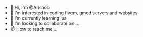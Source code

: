 - 👋 Hi, I’m @Arisnoo
- 👀 I’m interested in coding fivem, gmod servers and websites
- 🌱 I’m currently learning lua
- 💞️ I’m looking to collaborate on ...
- 📫 How to reach me ...

<!---
Arisnoo/Arisnoo is a ✨ special ✨ repository because its `README.md` (this file) appears on your GitHub profile.
You can click the Preview link to take a look at your changes.
--->
